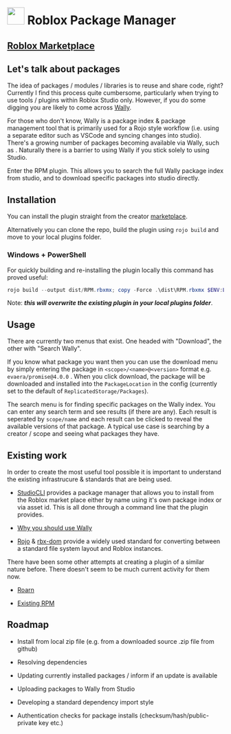 
# <img src=https://tr.rbxcdn.com/1941e3ed5e94e8dd0bbc17f84af893e1/420/420/Decal/Png width=40 height=40> Roblox Package Manager

## [Roblox Marketplace](https://create.roblox.com/marketplace/asset/12442691141/Roblox-Package-Manager)

## Let's talk about packages

The idea of packages / modules / libraries is to reuse and share code, right? Currently I find this process quite cumbersome, particularly when trying to use tools / plugins within Roblox Studio only. However, if you do some digging you are likely to come across [Wally](https://github.com/UpliftGames/wally).

For those who don't know, Wally is a package index & package management tool that is primarily used for a Rojo style workflow (i.e. using a separate editor such as VSCode and syncing changes into studio). There's a growing number of packages becoming available via Wally, such as . Naturally there is a barrier to using Wally if you stick solely to using Studio.

Enter the RPM plugin. This allows you to search the full Wally package index from studio, and to download specific packages into studio directly.

## Installation

You can install the plugin straight from the creator [marketplace](https://create.roblox.com/marketplace/asset/12442691141/Roblox-Package-Manager).

Alternatively you can clone the repo, build the plugin using `rojo build` and move to your local plugins folder.

### Windows + PowerShell

For quickly building and re-installing the plugin locally this command has proved useful:

```powershell
rojo build --output dist/RPM.rbxmx; copy -Force .\dist\RPM.rbxmx $ENV:LOCALAPPDATA\Roblox\Plugins\
```

Note: ***this will overwrite the existing plugin in your local plugins folder***.

## Usage

There are currently two menus that exist. One headed with "Download", the other with "Search Wally".

If you know what package you want then you can use the download menu by simply entering the package in `<scope>/<name>@<version>` format e.g. `evaera/promise@4.0.0` . When you click download, the package will be downloaded and installed into the `PackageLocation` in the config (currently set to the default of `ReplicatedStorage/Packages`).

The search menu is for finding specific packages on the Wally index. You can enter any search term and see results (if there are any). Each result is seperated by `scope/name` and each result can be clicked to reveal the available versions of that package. A typical use case is searching by a creator / scope and seeing what packages they have.

## Existing work

In order to create the most useful tool possible it is important to understand the existing infrastrucure & standards that are being used.

- [StudioCLI](https://devforum.roblox.com/t/v140-introducing-studiocli-terminal-built-in-git-package-manager/1441569) provides a package manager that allows you to install from the Roblox market place either by name using it's own package index or via asset id. This is all done through a command line that the plugin provides.

- [Why you should use Wally](https://devforum.roblox.com/t/why-you-should-use-wally-a-package-manager-for-roblox/1977617)

- [Rojo](https://github.com/rojo-rbx/rojo) &  [rbx-dom](https://github.com/rojo-rbx/rbx-dom) provide a widely used standard for converting between a standard file system layout and Roblox instances.

There have been some other attempts at creating a plugin of a similar nature before. There doesn't seem to be much current activity for them now.

- [Roarn](https://devforum.roblox.com/t/roarn-102-a-roblox-package-manager-for-an-organized-workspace/1560554)

- [Existing RPM](https://devforum.roblox.com/t/rpm-roblox-package-manager/1482114)

## Roadmap

- Install from local zip file (e.g. from a downloaded source .zip file from github)

- Resolving dependencies

- Updating currently installed packages / inform if an update is available

- Uploading packages to Wally from Studio

- Developing a standard dependency import style

- Authentication checks for package installs (checksum/hash/public-private key etc.)
